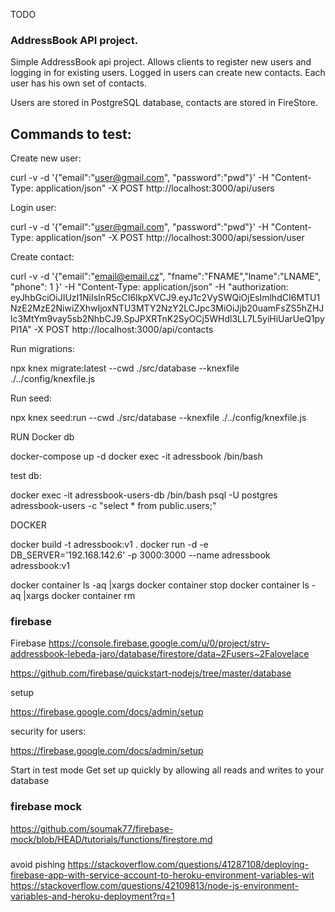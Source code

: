 TODO
### AddressBook API project.

Simple AddressBook api project. Allows clients to register new users and logging in for existing users. Logged in users can create new contacts. Each user has his own set of contacts.

Users are stored in PostgreSQL database, contacts are stored in FireStore.

## Commands to test:

Create new user:

curl -v -d '{"email":"user@gmail.com", "password":"pwd"}' -H "Content-Type: application/json" -X POST http://localhost:3000/api/users

Login user:

curl -v -d '{"email":"user@gmail.com", "password":"pwd"}' -H "Content-Type: application/json" -X POST http://localhost:3000/api/session/user

Create contact:

curl -v -d '{"email":"email@email.cz", "fname":"FNAME","lname":"LNAME", "phone": 1 }' -H "Content-Type: application/json"  -H "authorization: eyJhbGciOiJIUzI1NiIsInR5cCI6IkpXVCJ9.eyJ1c2VySWQiOjEsImlhdCI6MTU1NzE2MzE2NiwiZXhwIjoxNTU3MTY2NzY2LCJpc3MiOiJjb20uamFsZS5hZHJlc3MtYm9vay5sb2NhbCJ9.SpJPXRTnK2SyOCj5WHdl3LL7L5yiHiUarUeQ1pyPI1A" -X POST http://localhost:3000/api/contacts

Run migrations: 

npx knex migrate:latest --cwd ./src/database --knexfile ./../config/knexfile.js

Run seed: 

npx knex seed:run --cwd ./src/database --knexfile ./../config/knexfile.js

RUN Docker db

docker-compose up -d
docker exec -it adressbook /bin/bash

test db: 

  docker exec -it adressbook-users-db /bin/bash
  psql -U postgres adressbook-users -c "select * from public.users;"

DOCKER

docker build -t adressbook:v1 .
docker  run -d -e DB_SERVER='192.168.142.6' -p 3000:3000  --name adressbook adressbook:v1

docker container ls -aq |xargs docker container stop
docker container ls -aq |xargs docker container rm






### firebase

Firebase
https://console.firebase.google.com/u/0/project/strv-addressbook-lebeda-jaro/database/firestore/data~2Fusers~2Falovelace

https://github.com/firebase/quickstart-nodejs/tree/master/database

setup

https://firebase.google.com/docs/admin/setup

security for users:

https://firebase.google.com/docs/admin/setup

Start in test mode
Get set up quickly by allowing all reads and writes to your database 

### firebase mock
https://github.com/soumak77/firebase-mock/blob/HEAD/tutorials/functions/firestore.md



### 
avoid pishing https://stackoverflow.com/questions/41287108/deploying-firebase-app-with-service-account-to-heroku-environment-variables-wit
https://stackoverflow.com/questions/42109813/node-js-environment-variables-and-heroku-deployment?rq=1
